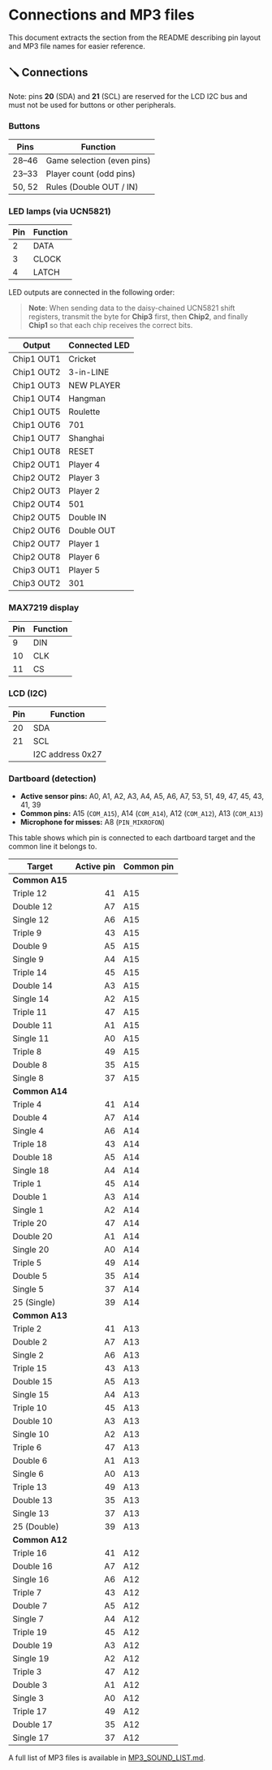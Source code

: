 # Connections and MP3 files

This document extracts the section from the README describing pin layout and MP3 file names for easier reference.

## 🪛 Connections

Note: pins **20** (SDA) and **21** (SCL) are reserved for the LCD I2C bus and must not be used for buttons or other peripherals.

### Buttons

| Pins | Function |
|--------|------------------|
| 28–46  | Game selection (even pins) |
| 23–33  | Player count (odd pins) |
| 50, 52 | Rules (Double OUT / IN) |

### LED lamps (via UCN5821)

| Pin | Function |
|-----|----------|
| 2   | DATA |
| 3   | CLOCK |
| 4   | LATCH |

LED outputs are connected in the following order:

> **Note**: When sending data to the daisy-chained UCN5821 shift registers,
> transmit the byte for **Chip3** first, then **Chip2**, and finally **Chip1** so
> that each chip receives the correct bits.

| Output | Connected LED |
|--------|---------------|
| Chip1 OUT1 | Cricket |
| Chip1 OUT2 | 3-in-LINE |
| Chip1 OUT3 | NEW PLAYER |
| Chip1 OUT4 | Hangman |
| Chip1 OUT5 | Roulette |
| Chip1 OUT6 | 701 |
| Chip1 OUT7 | Shanghai |
| Chip1 OUT8 | RESET |
| Chip2 OUT1 | Player 4 |
| Chip2 OUT2 | Player 3 |
| Chip2 OUT3 | Player 2 |
| Chip2 OUT4 | 501 |
| Chip2 OUT5 | Double IN |
| Chip2 OUT6 | Double OUT |
| Chip2 OUT7 | Player 1 |
| Chip2 OUT8 | Player 6 |
| Chip3 OUT1 | Player 5 |
| Chip3 OUT2 | 301 |

### MAX7219 display

| Pin | Function |
|-----|----------|
| 9   | DIN |
| 10  | CLK |
| 11  | CS |

### LCD (I2C)

| Pin | Function |
|-----|----------|
| 20  | SDA |
| 21  | SCL |
|     | I2C address 0x27 |

### Dartboard (detection)

- **Active sensor pins:** A0, A1, A2, A3, A4, A5, A6, A7, 53, 51, 49, 47, 45, 43, 41, 39
- **Common pins:** A15 (`COM_A15`), A14 (`COM_A14`), A12 (`COM_A12`), A13 (`COM_A13`)
- **Microphone for misses:** A8 (`PIN_MIKROFON`)

This table shows which pin is connected to each dartboard target and the common line it belongs to.

| Target           | Active pin | Common pin |
|------------------|-----------:|------------|
| **Common A15**   |            |            |
| Triple 12        | 41         | A15        |
| Double 12        | A7         | A15        |
| Single 12        | A6         | A15        |
| Triple 9         | 43         | A15        |
| Double 9         | A5         | A15        |
| Single 9         | A4         | A15        |
| Triple 14        | 45         | A15        |
| Double 14        | A3         | A15        |
| Single 14        | A2         | A15        |
| Triple 11        | 47         | A15        |
| Double 11        | A1         | A15        |
| Single 11        | A0         | A15        |
| Triple 8         | 49         | A15        |
| Double 8         | 35         | A15        |
| Single 8         | 37         | A15        |
| **Common A14**   |            |            |
| Triple 4         | 41         | A14        |
| Double 4         | A7         | A14        |
| Single 4         | A6         | A14        |
| Triple 18        | 43         | A14        |
| Double 18        | A5         | A14        |
| Single 18        | A4         | A14        |
| Triple 1         | 45         | A14        |
| Double 1         | A3         | A14        |
| Single 1         | A2         | A14        |
| Triple 20        | 47         | A14        |
| Double 20        | A1         | A14        |
| Single 20        | A0         | A14        |
| Triple 5         | 49         | A14        |
| Double 5         | 35         | A14        |
| Single 5         | 37         | A14        |
| 25 (Single)      | 39         | A14        |
| **Common A13**   |            |            |
| Triple 2         | 41         | A13        |
| Double 2         | A7         | A13        |
| Single 2         | A6         | A13        |
| Triple 15        | 43         | A13        |
| Double 15        | A5         | A13        |
| Single 15        | A4         | A13        |
| Triple 10        | 45         | A13        |
| Double 10        | A3         | A13        |
| Single 10        | A2         | A13        |
| Triple 6         | 47         | A13        |
| Double 6         | A1         | A13        |
| Single 6         | A0         | A13        |
| Triple 13        | 49         | A13        |
| Double 13        | 35         | A13        |
| Single 13        | 37         | A13        |
| 25 (Double)      | 39         | A13        |
| **Common A12**   |            |            |
| Triple 16        | 41         | A12        |
| Double 16        | A7         | A12        |
| Single 16        | A6         | A12        |
| Triple 7         | 43         | A12        |
| Double 7         | A5         | A12        |
| Single 7         | A4         | A12        |
| Triple 19        | 45         | A12        |
| Double 19        | A3         | A12        |
| Single 19        | A2         | A12        |
| Triple 3         | 47         | A12        |
| Double 3         | A1         | A12        |
| Single 3         | A0         | A12        |
| Triple 17        | 49         | A12        |
| Double 17        | 35         | A12        |
| Single 17        | 37         | A12        |


A full list of MP3 files is available in [MP3_SOUND_LIST.md](MP3_SOUND_LIST.md).

